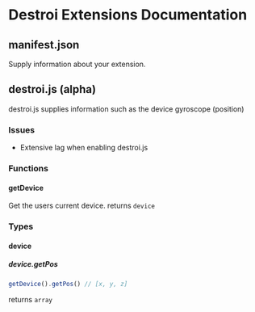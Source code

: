 # Destroi Extensions Documentation
## manifest.json
Supply information about your extension.
## destroi.js (alpha)
destroi.js supplies information such as the device gyroscope (position)
### Issues
- Extensive lag when enabling destroi.js
### Functions
#### getDevice
Get the users current device.
returns `device`
### Types
#### device
##### device.getPos
```js
getDevice().getPos() // [x, y, z]
```
returns `array`
